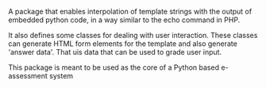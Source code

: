 
A package that enables interpolation of template strings with the output of embedded python code, 
in a way similar to the echo command in PHP.

It also defines some classes for dealing with user interaction. These classes can generate HTML
form elements for the template and also generate 'answer data'. That uis data that can be used 
to grade user input.

This package is meant to be used as the core of a Python based e-assessment system

